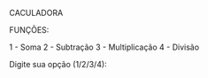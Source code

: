 CACULADORA


FUNÇÕES:


1 - Soma
2 - Subtração
3 - Multiplicação
4 - Divisão

Digite sua opção (1/2/3/4):
